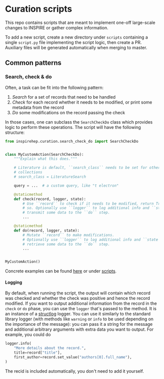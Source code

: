 # Curation scripts

This repo contains scripts that are meant to implement one-off large-scale changes to INSPIRE or gather complex information.

To add a new script, create a new directory under `scripts` containing a single `script.py` file implementing the script logic, then create a PR. Auxiliary files will be generated automatically when merging to master.

## Common patterns

### Search, check & do

Often, a task can be fit into the following pattern:

1. _Search_ for a set of records that need to be handled
2. _Check_ for each record whether it needs to be modified, or print some metadata from the record
3. _Do_ some modifications on the record passing the check

In those cases, one can subclass the `SearchCheckDo` class which provides logic to perform these operations. The script will have the following structure:

```python
from inspirehep.curation.search_check_do import SearchCheckDo


class MyCustomAction(SearchCheckDo):
    """Explain what this does."""

    # Literature is default, ``search_class`` needs to be set for other
    # collections
    # search_class = LiteratureSearch

    query = ...  # a custom query, like "t electron"

    @staticmethod
    def check(record, logger, state):
        # Use ``record`` to check if it needs to be modified, return True if
        # so. Optionally use ``logger`` to log additional info and ``state`` to
        # transmit some data to the ``do`` step.
        ...

    @staticmethod
    def do(record, logger, state):
        # Mutate ``record`` to make modifications.
        # Optionally use ``logger`` to log additional info and ``state`` to
        # retrieve some data to the ``do`` step.
        ...


MyCustomAction()
```

Concrete examples can be found [here](https://github.com/inspirehep/inspirehep/blob/master/backend/inspirehep/curation/search_check_do/examples.py) or under [scripts](/scripts/).

#### Logging

By default, when running the script, the output will contain which record was checked and whether the check was positive and hence the record modified. If you want to output additional information from the record in the `check` or `do` phase, you can use the `logger` that's passed to the method. It is an instance of a [structlog](https://www.structlog.org/en/stable/getting-started.html) logger. You can use it similarly to the standard library logger (with methods like `warning` or `info` to be used depending on the importance of the message): you can pass it a string for the message and additional arbitrary arguments with extra data you want to output. For example, you could do

```python
logger.info(
    "More details about the record.",
    title=record["title"],
    first_author=record.set_value("authors[0].full_name"),
)
```

The recid is included automatically, you don't need to add it yourself.
